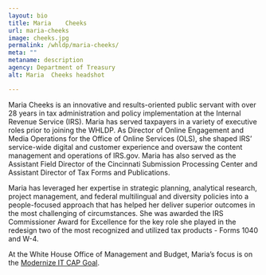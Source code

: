 ```yaml
---
layout: bio
title: Maria	Cheeks
url: maria-cheeks
image: cheeks.jpg
permalink: /whldp/maria-cheeks/
meta: ""
metaname: description
agency: Department of Treasury
alt: Maria	Cheeks headshot

---
```


Maria Cheeks is an innovative and results-oriented public servant with over 28 years in tax administration and policy implementation at the Internal Revenue Service (IRS). Maria has served taxpayers in a variety of executive roles prior to joining the WHLDP. As Director of Online Engagement and Media Operations for the Office of Online Services (OLS), she shaped IRS’ service-wide digital and customer experience and oversaw the content management and operations of IRS.gov. Maria has also served as the Assistant Field Director of the Cincinnati Submission Processing Center and Assistant Director of Tax Forms and Publications.

Maria has leveraged her expertise in strategic planning, analytical research, project management, and federal multilingual and diversity policies into a people-focused approach that has helped her deliver superior outcomes in the most challenging of circumstances. She was awarded the IRS Commissioner Award for Excellence for the key role she played in the redesign two of the most recognized and utilized tax products - Forms 1040 and W-4.

At the White House Office of Management and Budget, Maria’s focus is on the [Modernize IT CAP Goal](https://www.performance.gov/CAP/it-mod/).
